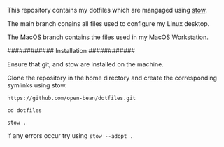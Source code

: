 This repository contains my dotfiles which are mangaged using [stow](https://www.gnu.org/software/stow/).

The main branch conains all files used to configure my Linux desktop.

The MacOS branch contains the files used in my MacOS Workstation.

############
Installation
############

Ensure that git, and stow are installed on the machine.

Clone the repository in the home directory and create the corresponding symlinks using stow.

`https://github.com/open-bean/dotfiles.git`

`cd dotfiles`

`stow .`

if any errors occur try using `stow --adopt .`
